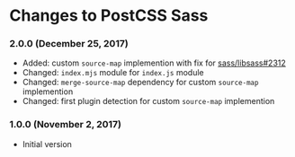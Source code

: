 # Changes to PostCSS Sass

### 2.0.0 (December 25, 2017)

- Added: custom `source-map` implemention with fix for
  [sass/libsass#2312](https://github.com/sass/libsass/issues/2312)
- Changed: `index.mjs` module for `index.js` module
- Changed: `merge-source-map` dependency for custom `source-map` implemention
- Changed: first plugin detection for custom `source-map` implemention

### 1.0.0 (November 2, 2017)

- Initial version
